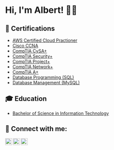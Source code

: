 <h1>Hi, I'm Albert! 👋🏼

<!--
<h2>👨‍💻 Software Development Projects:</h2>

- <b>🕸 Web Development</b>
  - [Todo List (HTML5, CSS, JavaScript, Bootstrap)](https://chekhov.netlify.app/index.html)
    - [Project Code](https://github.com/albertintech/FirstProject)
- <b>🐍 Python</b>
  - [Python 3 Programming Specialization](https://github.com/albertintech/Python_3_Programming_Specialization)
- <b>☕️ Java</b>
  - [Java I](https://github.com/albertintech/Java-I)
- <b>❤️ Ruby</b>
  - [Launch School RB100](https://github.com/albertintech/RB100)
  - [Launch School RB101](https://github.com/albertintech/RB101)
  - [App Academy Open](https://github.com/albertintech/App-Academy-Open)
-->

<h2>📄 Certifications</h2>

- [AWS Certified Cloud Practioner](https://www.credly.com/badges/91997bab-6cdb-4bb9-92f7-c4db7dfc21a0/public_url)
- [Cisco CCNA](https://www.credly.com/badges/e6edf74a-48f4-40fc-9b0f-d3561246b5dd/public_url)
- [CompTIA CySA+](https://www.credly.com/badges/9d10fc96-22b1-4c7c-955e-9df5b83f5d03/public_url)
- [CompTIA Security+](https://www.credly.com/badges/6e935fc6-bf24-40d1-9c1e-642a3f913cac/public_url)
- [CompTIA Project+](https://www.credly.com/badges/39c99a78-0b8e-440c-9154-1c4176fb2c12/public_url)
- [CompTIA Network+](https://www.credly.com/badges/44cef50c-d755-4816-92d9-d46c4c5844c3/public_url)
- [CompTIA A+](https://www.credly.com/badges/25400639-0d98-46b3-a9c2-f064870c3d98/public_url)
- [Database Programming (SQL)](https://www.credly.com/badges/ebd9097b-3397-4191-a62f-91a7923a4190/public_url)
- [Database Management (MySQL)](https://www.credly.com/badges/d33b2be6-394e-4740-aac1-6d68b9cbe3db/public_url)
  
<h2>🎓 Education</h2>

- [Bachelor of Science in Information Technology](https://github.com/albertintech/BSIT-Degree)

<h2>🤝 Connect with me:</h2>

[<img align="left" alt="AlbertRamos | Twitter" width="22px" src="https://cdn.jsdelivr.net/npm/simple-icons@v3/icons/twitter.svg" />][twitter]
[<img align="left" alt="AlbertRamos | LinkedIn" width="22px" src="https://cdn.jsdelivr.net/npm/simple-icons@v3/icons/linkedin.svg" />][linkedin]
[<img align="left" alt="AlbertRamos | Instagram" width="22px" src="https://cdn.jsdelivr.net/npm/simple-icons@v3/icons/instagram.svg" />][instagram]

[twitter]: https://twitter.com/albertintech
[instagram]: https://www.instagram.com/albertintech/
[linkedin]: https://linkedin.com/in/albert-e-ramos

<!--
**albertintech/albertintech** is a ✨ _special_ ✨ repository because its `README.md` (this file) appears on your GitHub profile.

Here are some ideas to get you started:

- 🔭 I’m currently working on ...
- 🌱 I’m currently learning ...
- 👯 I’m looking to collaborate on ...
- 🤔 I’m looking for help with ...
- 💬 Ask me about ...
- 📫 How to reach me: ...
- 😄 Pronouns: ...
- ⚡ Fun fact: ...
-->
